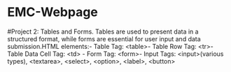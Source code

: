 # EMC-Webpage
#Project 2:  Tables and Forms. Tables are used to present data in a structured format, while forms are essential for user input and data submission.HTML elements:- Table Tag: &lt;table>- Table Row Tag: &lt;tr>- Table Data Cell Tag: &lt;td> - Form Tag: &lt;form>- Input Tags: &lt;input>(various types), &lt;textarea>, &lt;select>, &lt;option>, &lt;label>, &lt;button>
